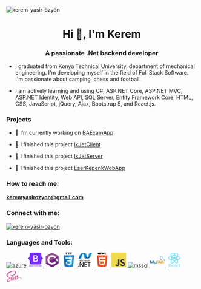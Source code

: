 <img align="center" src="https://png.pngtree.com/background/20230625/original/pngtree-3d-rendering-of-technology-and-website-development-picture-image_4044017.jpg" alt="kerem-yasir-özyön" height="300" width="1100" />
<h1 align="center">Hi 👋, I'm Kerem</h1>
<h3 align="center">A passionate .Net backend developer</h3>

- I graduated from Konya Technical University, department of mechanical engineering. I'm developing myself in the field of Full Stack Software. I'm passionate about camping, chess and football.

- I am actively learning and using C#, ASP.NET Core, ASP.NET MVC, ASP.NET Identity, Web API, SQL Server, Entity Framework Core, HTML, CSS, JavaScript, jQuery, Ajax, Bootstrap 5, and React.js.

<h3 align="left">Projects</h3>

- 🔭 I’m currently working on [BAExamApp](https://github.com/kerem-yasir-ozyon/BAExamApp)

- 🤝 I finished this project [IkJetClient](https://github.com/kerem-yasir-ozyon/IkJetClient)

- 🤝 I finished this project [IkJetServer](https://github.com/kerem-yasir-ozyon/IkJetServer)

- 🤝 I finished this project [EserKepenkWebApp](https://github.com/kerem-yasir-ozyon/EserKepenkWebApp)

<h3 align="left">How to reach me:</h3>

**keremyasirozyon@gmail.com**

<h3 align="left">Connect with me:</h3>
<p align="left">
<a href="https://linkedin.com/in/kerem-yasir-özyön" target="blank"><img align="center" src="https://raw.githubusercontent.com/rahuldkjain/github-profile-readme-generator/master/src/images/icons/Social/linked-in-alt.svg" alt="kerem-yasir-özyön" height="30" width="40" /></a>
</p>

<h3 align="left">Languages and Tools:</h3>
<p align="left"> <a href="https://azure.microsoft.com/en-in/" target="_blank" rel="noreferrer"> <img src="https://www.vectorlogo.zone/logos/microsoft_azure/microsoft_azure-icon.svg" alt="azure" width="40" height="40"/> </a> <a href="https://getbootstrap.com" target="_blank" rel="noreferrer"> <img src="https://raw.githubusercontent.com/devicons/devicon/master/icons/bootstrap/bootstrap-plain-wordmark.svg" alt="bootstrap" width="40" height="40"/> </a> <a href="https://www.w3schools.com/cs/" target="_blank" rel="noreferrer"> <img src="https://raw.githubusercontent.com/devicons/devicon/master/icons/csharp/csharp-original.svg" alt="csharp" width="40" height="40"/> </a> <a href="https://www.w3schools.com/css/" target="_blank" rel="noreferrer"> <img src="https://raw.githubusercontent.com/devicons/devicon/master/icons/css3/css3-original-wordmark.svg" alt="css3" width="40" height="40"/> </a> <a href="https://dotnet.microsoft.com/" target="_blank" rel="noreferrer"> <img src="https://raw.githubusercontent.com/devicons/devicon/master/icons/dot-net/dot-net-original-wordmark.svg" alt="dotnet" width="40" height="40"/> </a> <a href="https://www.w3.org/html/" target="_blank" rel="noreferrer"> <img src="https://raw.githubusercontent.com/devicons/devicon/master/icons/html5/html5-original-wordmark.svg" alt="html5" width="40" height="40"/> </a> <a href="https://developer.mozilla.org/en-US/docs/Web/JavaScript" target="_blank" rel="noreferrer"> <img src="https://raw.githubusercontent.com/devicons/devicon/master/icons/javascript/javascript-original.svg" alt="javascript" width="40" height="40"/> </a> <a href="https://www.microsoft.com/en-us/sql-server" target="_blank" rel="noreferrer"> <img src="https://www.svgrepo.com/show/303229/microsoft-sql-server-logo.svg" alt="mssql" width="40" height="40"/> </a> <a href="https://www.mysql.com/" target="_blank" rel="noreferrer"> <img src="https://raw.githubusercontent.com/devicons/devicon/master/icons/mysql/mysql-original-wordmark.svg" alt="mysql" width="40" height="40"/> </a> <a href="https://reactjs.org/" target="_blank" rel="noreferrer"> <img src="https://raw.githubusercontent.com/devicons/devicon/master/icons/react/react-original-wordmark.svg" alt="react" width="40" height="40"/> </a> <a href="https://sass-lang.com" target="_blank" rel="noreferrer"> <img src="https://raw.githubusercontent.com/devicons/devicon/master/icons/sass/sass-original.svg" alt="sass" width="40" height="40"/> </a> </p>

